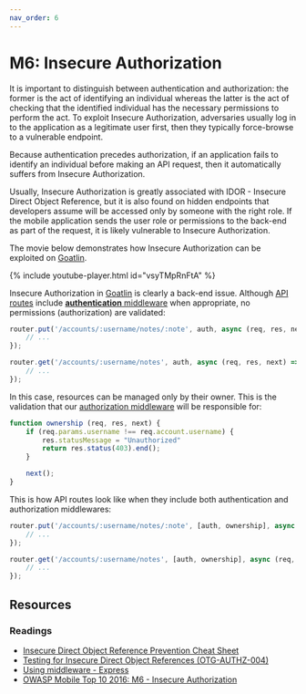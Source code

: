 ```yaml
---
nav_order: 6
---
```


M6: Insecure Authorization
==========================

It is important to distinguish between authentication and authorization: the
former is the act of identifying an individual whereas the latter is the act of
checking that the identified individual has the necessary permissions to perform
the act. To exploit Insecure Authorization, adversaries usually log in to the
application as a legitimate user first, then they typically force-browse to a
vulnerable endpoint.

Because authentication precedes authorization, if an application fails to
identify an individual before making an API request, then it automatically
suffers from Insecure Authorization.

Usually, Insecure Authorization is greatly associated with IDOR - Insecure
Direct Object Reference, but it is also found on hidden endpoints that
developers assume will be accessed only by someone with the right role. If the
mobile application sends the user role or permissions to the back-end as part of
the request, it is likely vulnerable to Insecure Authorization.

The movie below demonstrates how Insecure Authorization can be exploited on 
[Goatlin][0].

{% include youtube-player.html id="vsyTMpRnFtA" %}

Insecure Authorization in [Goatlin][0] is clearly a back-end issue.
Although [API routes][1] include [**authentication** middleware][2] when
appropriate, no permissions (authorization) are validated:

```javascript
router.put('/accounts/:username/notes/:note', auth, async (req, res, next) => {
    // ...
});

router.get('/accounts/:username/notes', auth, async (req, res, next) => {
    // ...
});
```

In this case, resources can be managed only by their owner. This is the
validation that our [authorization middleware][3] will be responsible for:

```javascript
function ownership (req, res, next) {
    if (req.params.username !== req.account.username) {
        res.statusMessage = "Unauthorized"
        return res.status(403).end();
    }

    next();
}
```

This is how API routes look like when they include both authentication and
authorization middlewares:

```javascript
router.put('/accounts/:username/notes/:note', [auth, ownership], async (req, res, next) => {
    // ...
});

router.get('/accounts/:username/notes', [auth, ownership], async (req, res, next) => {
    // ...
});
```

## Resources

### Readings

* [Insecure Direct Object Reference Prevention Cheat Sheet][5]
* [Testing for Insecure Direct Object References (OTG-AUTHZ-004)][6]
* [Using middleware - Express][7]
* [OWASP Mobile Top 10 2016: M6 - Insecure Authorization][8]

[0]: https://github.com/Checkmarx/Goatlin
[1]: https://github.com/Checkmarx/Goatlin/blob/master/packages/services/api/src/routes/accounts.js#L29
[2]: https://github.com/Checkmarx/Goatlin/blob/master/packages/services/api/src/middleware/auth.js
[3]: https://github.com/Checkmarx/Goatlin/blob/feature/m6-insecure-authorization/packages/services/api/src/middleware/ownership.js
[5]: https://www.owasp.org/index.php/Insecure_Direct_Object_Reference_Prevention_Cheat_Sheet
[6]: https://www.owasp.org/index.php/Testing_for_Insecure_Direct_Object_References_(OTG-AUTHZ-004)
[7]: https://expressjs.com/en/guide/using-middleware.html
[8]: https://www.owasp.org/index.php/Mobile_Top_10_2016-M6-Insecure_Authorization
